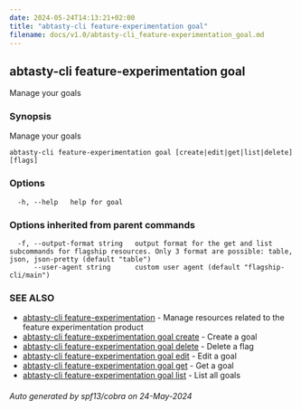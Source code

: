 ```yaml
---
date: 2024-05-24T14:13:21+02:00
title: "abtasty-cli feature-experimentation goal"
filename: docs/v1.0/abtasty-cli_feature-experimentation_goal.md
---
```

## abtasty-cli feature-experimentation goal

Manage your goals

### Synopsis

Manage your goals

```
abtasty-cli feature-experimentation goal [create|edit|get|list|delete] [flags]
```

### Options

```
  -h, --help   help for goal
```

### Options inherited from parent commands

```
  -f, --output-format string   output format for the get and list subcommands for flagship resources. Only 3 format are possible: table, json, json-pretty (default "table")
      --user-agent string      custom user agent (default "flagship-cli/main")
```

### SEE ALSO

* [abtasty-cli feature-experimentation](/docs/v1.0/abtasty-cli_feature-experimentation.md)	 - Manage resources related to the feature experimentation product
* [abtasty-cli feature-experimentation goal create](/docs/v1.0/abtasty-cli_feature-experimentation_goal_create.md)	 - Create a goal
* [abtasty-cli feature-experimentation goal delete](/docs/v1.0/abtasty-cli_feature-experimentation_goal_delete.md)	 - Delete a flag
* [abtasty-cli feature-experimentation goal edit](/docs/v1.0/abtasty-cli_feature-experimentation_goal_edit.md)	 - Edit a goal
* [abtasty-cli feature-experimentation goal get](/docs/v1.0/abtasty-cli_feature-experimentation_goal_get.md)	 - Get a goal
* [abtasty-cli feature-experimentation goal list](/docs/v1.0/abtasty-cli_feature-experimentation_goal_list.md)	 - List all goals

###### Auto generated by spf13/cobra on 24-May-2024
